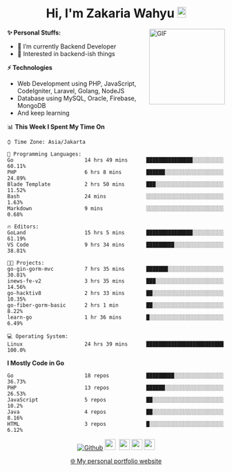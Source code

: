 <h1 align="center">Hi, I'm Zakaria Wahyu <img src="https://github.com/TheDudeThatCode/TheDudeThatCode/blob/master/Assets/Hi.gif" width="20px" height="25px"></h1>

<img align="right" alt="GIF" height="175px" src="https://www.nayakapratama.co.id/wp-content/uploads/2019/07/Website-Maintenance.gif" />

**✨ Personal Stuffs:**
- 🔭 I’m currently Backend Developer
- 🌱 Interested in backend-ish things

**⚡ Technologies**
- Web Development using PHP, JavaScript, CodeIgniter, Laravel, Golang, NodeJS
- Database using MySQL, Oracle, Firebase, MongoDB
- And keep learning

<!--START_SECTION:waka-->
📊 **This Week I Spent My Time On** 

```text
⌚︎ Time Zone: Asia/Jakarta

💬 Programming Languages: 
Go                       14 hrs 49 mins      ███████████████░░░░░░░░░░   60.11% 
PHP                      6 hrs 8 mins        ██████░░░░░░░░░░░░░░░░░░░   24.89% 
Blade Template           2 hrs 50 mins       ███░░░░░░░░░░░░░░░░░░░░░░   11.52% 
Bash                     24 mins             ░░░░░░░░░░░░░░░░░░░░░░░░░   1.63% 
Markdown                 9 mins              ░░░░░░░░░░░░░░░░░░░░░░░░░   0.68%

🔥 Editors: 
GoLand                   15 hrs 5 mins       ███████████████░░░░░░░░░░   61.19% 
VS Code                  9 hrs 34 mins       █████████░░░░░░░░░░░░░░░░   38.81%

🐱‍💻 Projects: 
go-gin-gorm-mvc          7 hrs 35 mins       ███████░░░░░░░░░░░░░░░░░░   30.81% 
inews-fe-v2              3 hrs 35 mins       ███░░░░░░░░░░░░░░░░░░░░░░   14.56% 
go-hacktiv8              2 hrs 33 mins       ██░░░░░░░░░░░░░░░░░░░░░░░   10.35% 
go-fiber-gorm-basic      2 hrs 1 min         ██░░░░░░░░░░░░░░░░░░░░░░░   8.22% 
learn-go                 1 hr 36 mins        █░░░░░░░░░░░░░░░░░░░░░░░░   6.49%

💻 Operating System: 
Linux                    24 hrs 39 mins      █████████████████████████   100.0%

```

**I Mostly Code in Go** 

```text
Go                       18 repos            █████████░░░░░░░░░░░░░░░░   36.73% 
PHP                      13 repos            ██████░░░░░░░░░░░░░░░░░░░   26.53% 
JavaScript               5 repos             ██░░░░░░░░░░░░░░░░░░░░░░░   10.2% 
Java                     4 repos             ██░░░░░░░░░░░░░░░░░░░░░░░   8.16% 
HTML                     3 repos             █░░░░░░░░░░░░░░░░░░░░░░░░   6.12%

```



<!--END_SECTION:waka-->

<p align="center">
<a href="https://github.com/zakariawahyu" target="_blank"><img alt="Github" src="https://img.shields.io/badge/GitHub-%2312100E.svg?&style=for-the-badge&logo=Github&logoColor=white" /></a>
<a href="https://www.twitter.com/_zakariawahyu"><img src="https://img.shields.io/badge/twitter-%231DA1F2.svg?&style=for-the-badge&logo=twitter&logoColor=white" height=25></a> 
<a href="https://www.linkedin.com/in/zakariawahyu"><img src="https://img.shields.io/badge/linkedin-%230077B5.svg?&style=for-the-badge&logo=linkedin&logoColor=white" height=25></a> 
<a href="https://www.instagram.com/_zakariawahyu"><img src="https://img.shields.io/badge/instagram-%23E4405F.svg?&style=for-the-badge&logo=instagram&logoColor=white" height=25></a>
<a href="https://medium.com/@zakariawahyu"><img src="https://img.shields.io/badge/Medium-12100E?style=for-the-badge&logo=medium&logoColor=white" height=25></a>
</p>
<p align="center"><a href="https://www.zakariawahyu.com" target="_blank">🌐 My personal portfolio website</a></p>

